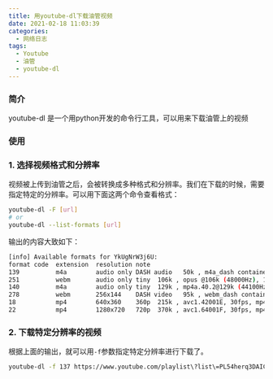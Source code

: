 ```yaml
---
title: 用youtube-dl下载油管视频
date: 2021-02-18 11:03:39
categories:
  - 网络日志
tags:
  - Youtube
  - 油管
  - youtube-dl
---
```


### 简介

youtube-dl 是一个用python开发的命令行工具，可以用来下载油管上的视频

### 使用

### 1. 选择视频格式和分辨率

视频被上传到油管之后，会被转换成多种格式和分辨率。我们在下载的时候，需要指定特定的分辨率。可以用下面这两个命令查看格式：

```bash
youtube-dl -F [url]
# or
youtube-dl --list-formats [url]
```

输出的内容大致如下：

```bash
[info] Available formats for YkUgNrW3j6U:
format code  extension  resolution note
139          m4a        audio only DASH audio   50k , m4a_dash container, mp4a.40.5 (22050Hz), 7.34MiB
251          webm       audio only tiny  106k , opus @106k (48000Hz), 16.08MiB
140          m4a        audio only tiny  129k , mp4a.40.2@129k (44100Hz), 19.49MiB
278          webm       256x144    DASH video   95k , webm_dash container, vp9, 30fps, video only
18           mp4        640x360    360p  215k , avc1.42001E, 30fps, mp4a.40.2 (44100Hz), 32.49MiB
22           mp4        1280x720   720p  370k , avc1.64001F, 30fps, mp4a.40.2 (44100Hz) (best)
```

### 2. 下载特定分辨率的视频

根据上面的输出，就可以用`-f`参数指定特定分辨率进行下载了。

```bash
youtube-dl -f 137 https://www.youtube.com/playlist\?list\=PL54herq3DAICshHvaJlpZ6QOvvC4_JP2m
```

